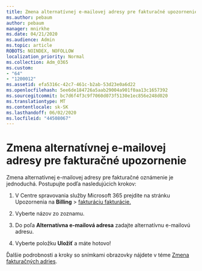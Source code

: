 ```yaml
---
title: Zmena alternatívnej e-mailovej adresy pre fakturačné upozornenie
ms.author: pebaum
author: pebaum
manager: mnirkhe
ms.date: 04/21/2020
ms.audience: Admin
ms.topic: article
ROBOTS: NOINDEX, NOFOLLOW
localization_priority: Normal
ms.collection: Adm_O365
ms.custom:
- "64"
- "1200012"
ms.assetid: efa5316c-42c7-461c-b2ab-53d23e0a6d22
ms.openlocfilehash: 5ee6de184726a5aab29004a901f0aa13c1657392
ms.sourcegitcommit: bc7d6f4f3c9f7060d073f5130e1ec856e248d020
ms.translationtype: MT
ms.contentlocale: sk-SK
ms.lasthandoff: 06/02/2020
ms.locfileid: "44508067"
---
```

# <a name="change-the-alternate-email-address-for-billing-notification"></a>Zmena alternatívnej e-mailovej adresy pre fakturačné upozornenie

Zmena alternatívnej e-mailovej adresy pre fakturačné oznámenie je jednoduchá. Postupujte podľa nasledujúcich krokov:
  
1. V Centre spravovania služby Microsoft 365 prejdite na stránku Upozornenia na **Billing** \> [fakturáciu fakturácie.](https://go.microsoft.com/fwlink/p/?linkid=853212)  

2. Vyberte názov zo zoznamu.

3. Do poľa **Alternatívna e-mailová adresa** zadajte alternatívnu e-mailovú adresu.

4. Vyberte položku **Uložiť** a máte hotovo!

Ďalšie podrobnosti a kroky so snímkami obrazovky nájdete v téme [Zmena fakturačných adries](https://docs.microsoft.com/microsoft-365/commerce/billing-and-payments/change-your-billing-addresses).
  